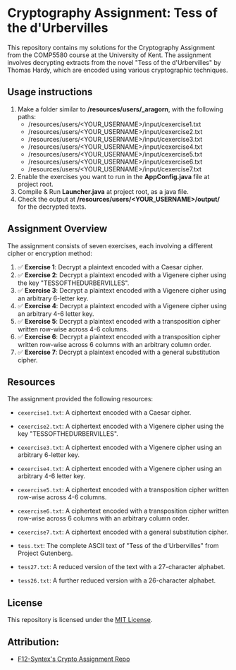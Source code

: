 # Cryptography Assignment: Tess of the d'Urbervilles

This repository contains my solutions for the Cryptography Assignment from the COMP5580 course at the University of Kent. The assignment involves decrypting extracts from the novel "Tess of the d'Urbervilles" by Thomas Hardy, which are encoded using various cryptographic techniques.

## Usage instructions
1. Make a folder similar to **/resources/users/_aragorn**, with the following paths:
   - /resources/users/<YOUR_USERNAME>/input/cexercise1.txt
   - /resources/users/<YOUR_USERNAME>/input/cexercise2.txt
   - /resources/users/<YOUR_USERNAME>/input/cexercise3.txt
   - /resources/users/<YOUR_USERNAME>/input/cexercise4.txt
   - /resources/users/<YOUR_USERNAME>/input/cexercise5.txt
   - /resources/users/<YOUR_USERNAME>/input/cexercise6.txt
   - /resources/users/<YOUR_USERNAME>/input/cexercise7.txt
1. Enable the exercises you want to run in the **AppConfig.java** file at project root.
2. Compile & Run **Launcher.java** at project root, as a java file.
3. Check the output at **/resources/users/<YOUR_USERNAME>/output/** for the decrypted texts.

## Assignment Overview

The assignment consists of seven exercises, each involving a different cipher or encryption method:

1. ✅ **Exercise 1**: Decrypt a plaintext encoded with a Caesar cipher.
2. ✅ **Exercise 2**: Decrypt a plaintext encoded with a Vigenere cipher using the key "TESSOFTHEDURBERVILLES".
3. ✅ **Exercise 3**: Decrypt a plaintext encoded with a Vigenere cipher using an arbitrary 6-letter key.
4. ✅ **Exercise 4**: Decrypt a plaintext encoded with a Vigenere cipher using an arbitrary 4-6 letter key.
5. ✅ **Exercise 5**: Decrypt a plaintext encoded with a transposition cipher written row-wise across 4-6 columns.
6. ✅ **Exercise 6**: Decrypt a plaintext encoded with a transposition cipher written row-wise across 6 columns with an arbitrary column order.
7. ✅ **Exercise 7**: Decrypt a plaintext encoded with a general substitution cipher.

## Resources

The assignment provided the following resources:

- `cexercise1.txt`: A ciphertext encoded with a Caesar cipher.
- `cexercise2.txt`: A ciphertext encoded with a Vigenere cipher using the key "TESSOFTHEDURBERVILLES".
- `cexercise3.txt`: A ciphertext encoded with a Vigenere cipher using an arbitrary 6-letter key.
- `cexercise4.txt`: A ciphertext encoded with a Vigenere cipher using an arbitrary 4-6 letter key.
- `cexercise5.txt`: A ciphertext encoded with a transposition cipher written row-wise across 4-6 columns.
- `cexercise6.txt`: A ciphertext encoded with a transposition cipher written row-wise across 6 columns with an arbitrary column order.
- `cexercise7.txt`: A ciphertext encoded with a general substitution cipher.

- `tess.txt`: The complete ASCII text of "Tess of the d'Urbervilles" from Project Gutenberg.
- `tess27.txt`: A reduced version of the text with a 27-character alphabet.
- `tess26.txt`: A further reduced version with a 26-character alphabet.

## License

This repository is licensed under the [MIT License](LICENSE).

## Attribution:
- [F12-Syntex's Crypto Assignment Repo](https://github.com/F12-Syntex/TessCryptExercises)